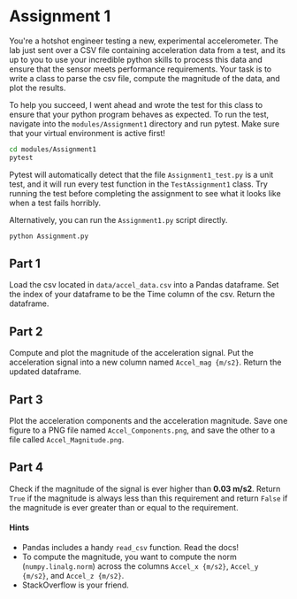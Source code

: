 # Assignment 1 

You're a hotshot engineer testing a new, experimental accelerometer. The lab just sent over a CSV file containing acceleration data from a test, and its up to you to use your incredible python skills to process this data and ensure that the sensor meets performance requirements. Your task is to write a class to parse the csv file, compute the magnitude of the data, and plot the results.

To help you succeed, I went ahead and wrote the test for this class to ensure that your python program behaves as expected. To run the test, navigate into the `modules/Assignment1` directory and run pytest. Make sure that your virtual environment is active first! 

```bash
cd modules/Assignment1
pytest
```

Pytest will automatically detect that the file `Assignment1_test.py` is a unit test, and it will run every test function in the `TestAssignment1` class. Try running the test before completing the assignment to see what it looks like when a test fails horribly.

Alternatively, you can run the `Assignment1.py` script directly.

```bash 
python Assignment.py
```

## Part 1

Load the csv located in `data/accel_data.csv` into a Pandas dataframe. Set the index of your dataframe to be the Time column of the csv. Return the dataframe.

## Part 2

Compute and plot the magnitude of the acceleration signal. Put the acceleration signal into a new column named `Accel_mag {m/s2}`. Return the updated dataframe.

## Part 3 

Plot the acceleration components and the acceleration magnitude. Save one figure to a PNG file named `Accel_Components.png`, and save the other to a file called `Accel_Magnitude.png`.

## Part 4

Check if the magnitude of the signal is ever higher than **0.03 m/s2**. Return `True` if the magnitude is always less than this requirement and return `False` if the magnitude is ever greater than or equal to the requirement.

#### Hints

- Pandas includes a handy `read_csv` function. Read the docs!
- To compute the magnitude, you want to compute the norm (`numpy.linalg.norm`) across the columns `Accel_x {m/s2}`, `Accel_y {m/s2}`, and `Accel_z {m/s2}`.
- StackOverflow is your friend. 